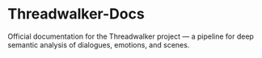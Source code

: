 # Threadwalker-Docs
Official documentation for the Threadwalker project — a pipeline for deep semantic analysis of dialogues, emotions, and scenes.
